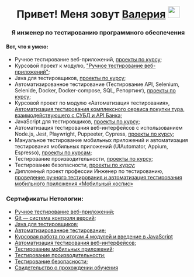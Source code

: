 <h1 align="center">Привет! Меня зовут <a href="https://taplink.cc/valeryia_tureika" target="_blank">Валерия</a> 
<img src="https://github.com/blackcater/blackcater/raw/main/images/Hi.gif" height="32"/></h1>
<h3 align="center">Я инженер по тестированию программного обеспечения </ h3>
<h4>Вот, что я умею:</h4>
<ul>
  <li>Ручное тестирование веб-приложений, <a href="https://github.com/ValeryiaTureika/ValeryiaTureika/blob/main/HomeworkIntroductiontoTesting.md">проекты по курсу</a>;</li>
  <li>Курсовой проект к модулю, <a href="https://docs.google.com/document/d/1Qk26XTwTVrsj3qa2e4h92kNSOg_DbvyyByj35vNkpKs/edit?usp=sharing">"Ручное тестирование веб-приложений"</a>;</li>
  <li>Java для тестировщиков, <a href="https://github.com/ValeryiaTureika/ValeryiaTureika/blob/main/JavaTesterHomework.md">проекты по курсу</a>;</li>
  <li>Автоматизированное тестирование (Тестирование API, Selenium, Selenide, Docker, Docker-compose, SQL, Репортинг), <a href="https://github.com/ValeryiaTureika/ValeryiaTureika/blob/main/HomeworkAutomatedTesting.md">проекты по курсу</a>;</li>
  <li>Курсовой проект по модулю «Автоматизация тестирования», <a href="https://github.com/ValeryiaTureika/work">Автоматизация тестирования комплексного сервиса покупки тура, взаимодействующего с СУБД и API Банка</a>;</li>
  <li>JavaScript для тестировщиков, <a href="https://github.com/ValeryiaTureika/bjs-2-homeworks">проекты по курсу</a>;</li>
  <li>Автоматизация тестирования веб-интерфейсов с использованием Node.js, Jest, Playwright, Puppeeter, Cypress, <a href="https://github.com/ValeryiaTureika/ValeryiaTureika/blob/main/HomeworkTestingOfWebInterfaces.md">проекты по курсу</a>;</li>
  <li>Мануальное тестирование мобильных приложений и автоматизация тестирования мобильных приложений (UIAutomator, Appium, Espresso), <a href="https://github.com/ValeryiaTureika/ValeryiaTureika/blob/main/MobileAppTestingCourse.md">проекты по курсам</a>;</li>
  <li>Тестирование производительности, <a href="https://github.com/ValeryiaTureika/ValeryiaTureika/blob/main/PerformanceTestingCourse.md">проекты по курсу</a>;</li>
  <li>Тестирование безопасности, <a href="https://github.com/ValeryiaTureika/ValeryiaTureika/blob/main/HomeworkSecurityTesting.md">проекты по курсу</a>;</li>
  <li>Дипломный проект профессии Инженер по тестированию, <a href="https://github.com/ValeryiaTureika/diploma-qa">проведение ручного тестирования и автоматизация тестирования мобильного приложения «Мобильный хоспис»</a></li>
</ul>
<h3>Сертификаты Нетологии:</h3>
<ul>
  <li><a href="https://github.com/ValeryiaTureika/ValeryiaTureika/blob/master/certificate%20(1).pdf">Ручное тестирование веб-приложений</a>;</li>
  <li><a href="https://github.com/ValeryiaTureika/ValeryiaTureika/blob/master/certificate%20(2).pdf">Git — система контроля версий</a>;</li>
  <li><a href="https://github.com/ValeryiaTureika/ValeryiaTureika/blob/master/certificate%20(3).pdf">Java для тестировщиков</a>;</li>
  <li><a href="https://github.com/ValeryiaTureika/ValeryiaTureika/blob/master/certificate%20(4).pdf">Автоматизированное тестирование</a>;</li>
  <li><a href="https://github.com/ValeryiaTureika/ValeryiaTureika/blob/master/certificate%20(5).pdf">Курсовая работа по итогам 4 модулей и введение в JavaScript</a> </li>
  <li><a href="https://github.com/ValeryiaTureika/ValeryiaTureika/blob/master/certificate%20(6).pdf">Автоматизация тестирования веб-интерфейсов</a>;</li>
  <li><a href="https://github.com/ValeryiaTureika/ValeryiaTureika/blob/master/certificate%20(7).pdf">Тестирование мобильных приложений</a>;</li>
  <li><a href="https://github.com/ValeryiaTureika/ValeryiaTureika/blob/master/certificate%20(8).pdf">Тестирование производительности</a>;</li>
  <li><a href="https://github.com/ValeryiaTureika/ValeryiaTureika/blob/master/certificate%20(9).pdf">Тестирование безопасности</a>;</li>
  <li><a href="https://github.com/ValeryiaTureika/ValeryiaTureika/blob/master/certificate.pdf">Свидетельство о прохождении обучения</a></li>
</ul>
<!--
**ValeryiaTureika/ValeryiaTureika** is a ✨ _special_ ✨ repository because its `README.md` (this file) appears on your GitHub profile.

Here are some ideas to get you started:

- 🔭 I’m currently working on ...
- 🌱 I’m currently learning ...
- 👯 I’m looking to collaborate on ...
- 🤔 I’m looking for help with ...
- 💬 Ask me about ...
- 📫 How to reach me: ...
- 😄 Pronouns: ...
- ⚡ Fun fact: ...
-->
